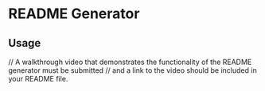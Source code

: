 # README Generator


## Usage 

// A walkthrough video that demonstrates the functionality of the README generator must be submitted
// and a link to the video should be included in your README file.